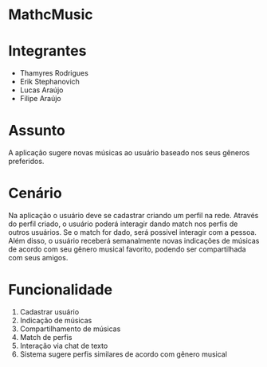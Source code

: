 # MathcMusic

# Integrantes
- Thamyres Rodrigues 
- Erik Stephanovich
- Lucas Araújo
- Filipe Araújo

# Assunto
A aplicação sugere novas músicas ao usuário baseado nos seus gêneros preferidos.

# Cenário
Na aplicação o usuário deve se cadastrar criando um perfil na rede. Através do perfil criado, o usuário poderá interagir dando match nos perfis de outros usuários. Se o match for dado, será possivel interagir com a pessoa. Além disso, o usuário receberá semanalmente novas indicações de músicas de acordo com seu gênero musical favorito, podendo ser compartilhada com seus amigos.

# Funcionalidade 
1. Cadastrar usuário
2. Indicação de músicas
3. Compartilhamento de músicas
4. Match de perfis
5. Interação via chat de texto
6. Sistema sugere perfis similares de acordo com gênero musical 
